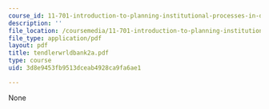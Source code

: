 ```yaml
---
course_id: 11-701-introduction-to-planning-institutional-processes-in-developing-countries-fall-2003
description: ''
file_location: /coursemedia/11-701-introduction-to-planning-institutional-processes-in-developing-countries-fall-2003/3d8e9453fb9513dceab4928ca9fa6ae1_tendlerwrldbank2a.pdf
file_type: application/pdf
layout: pdf
title: tendlerwrldbank2a.pdf
type: course
uid: 3d8e9453fb9513dceab4928ca9fa6ae1

---
```

None